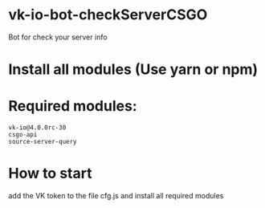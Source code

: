 # vk-io-bot-checkServerCSGO
Bot for check your server info
# Install all modules (Use yarn or npm)

# Required modules:
    vk-io@4.0.0rc-30
    csgo-api
    source-server-query

# How to start
  add the VK token to the file cfg.js and install all required modules
